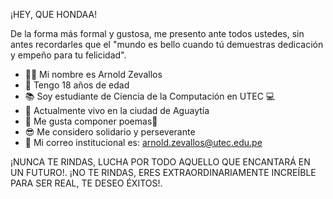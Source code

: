 ¡HEY, QUE HONDAA! 

De la forma más formal y gustosa, me presento ante todos ustedes, sin antes recordarles que el "mundo es bello cuando tú demuestras dedicación y empeño para tu felicidad".

- 🙋‍♂️ Mi nombre es Arnold Zevallos 
- 🙌 Tengo 18 años de edad
- 📚 Soy estudiante de Ciencia de la Computación en UTEC 💻
- 🌴 Actualmente vivo en la ciudad de Aguaytía
- 🤗 Me gusta componer poemas💯
- 😎 Me considero solidario y perseverante
- 📧 Mi correo institucional es: arnold.zevallos@utec.edu.pe

¡NUNCA TE RINDAS, LUCHA POR TODO AQUELLO QUE ENCANTARÁ EN UN FUTURO!. ¡NO TE RINDAS, ERES EXTRAORDINARIAMENTE INCREÍBLE PARA SER REAL, TE DESEO ÉXITOS!.
